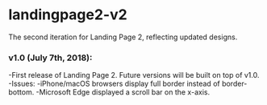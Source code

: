 # landingpage2-v2
The second iteration for Landing Page 2, reflecting updated designs.

### v1.0 (July 7th, 2018):
-First release of Landing Page 2. Future versions will be built on top of v1.0.
-Issues:
  -iPhone/macOS browsers display full border instead of border-bottom.
  -Microsoft Edge displayed a scroll bar on the x-axis.


